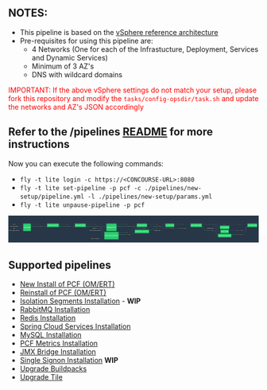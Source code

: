 NOTES:
------

-	This pipeline is based on the [vSphere reference architecture](http://docs.pivotal.io/pivotalcf/1-10/refarch/vsphere/vsphere_ref_arch.html)
-	Pre-requisites for using this pipeline are:
	-	4 Networks (One for each of the Infrastucture, Deployment, Services and Dynamic Services)
	-	Minimum of 3 AZ's
	-	DNS with wildcard domains

<span style="color:red">IMPORTANT: If the above vSphere settings do not match your setup, please fork this repository and modify the `tasks/config-opsdir/task.sh` and update the networks and AZ's JSON accordingly</span>

Refer to the /pipelines [README](./pipelines/README.md) for more instructions
-----------------------------------------------------------------------------

Now you can execute the following commands:

-	`fly -t lite login -c https://<CONCOURSE-URL>:8080`
-	`fly -t lite set-pipeline -p pcf -c ./pipelines/new-setup/pipeline.yml -l ./pipelines/new-setup/params.yml`
-	`fly -t lite unpause-pipeline -p pcf`

![](./pipelines/images/pipeline_new.png)

Supported pipelines
-------------------

-	[New Install of PCF (OM/ERT)](./pipelines/install)
-	[Reinstall of PCF (OM/ERT)](./pipelines/reinstall)
-	[Isolation Segments Installation](./pipelines/tiles/isolation-segments) - **WIP**
-	[RabbitMQ Installation](./pipelines/tiles/rabbitmq)
-	[Redis Installation](./pipelines/tiles/redis)
-	[Spring Cloud Services Installation](./pipelines/tiles/spring-cloud-services)
-	[MySQL Installation](./pipelines/tiles/mysql)
-	[PCF Metrics Installation](./pipelines/tiles/pcf-metrics)
-	[JMX Bridge Installation](./pipelines/tiles/jmx-bridge)
-	[Single Signon Installation](./pipelines/tiles/single-signon) **WIP**
-	[Upgrade Buildpacks](./pipelines/upgrade-buildpack)
-	[Upgrade Tile](./pipelines/upgrade-tile)
